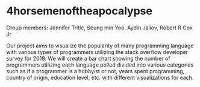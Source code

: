# 4horsemenoftheapocalypse
Group members:
Jennifer Tritle,
Seung min Yoo,
Aydin Jaliov,
Robert R Cox Jr

Our project aims to visualize the popularity of many programming language with various types of programmers utilizing the stack overflow developer survey for 2019. We will create a bar chart showing the number of programmers utilizing each language polled divided into various categories such as if a programmer is a hobbyist or not, years spent programming, country of origin, education level, etc. with different visualizations for each. 
